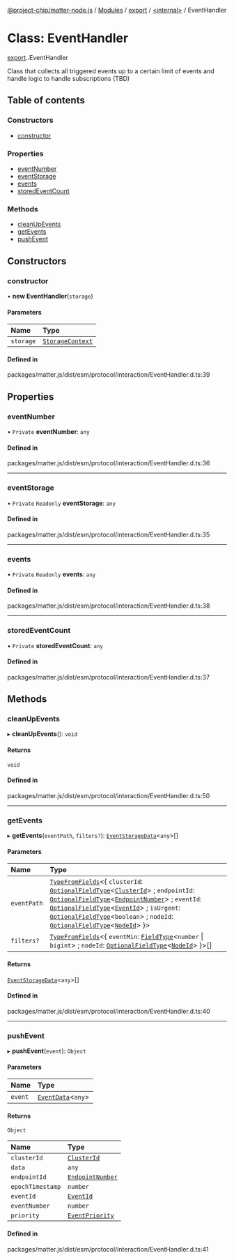 [@project-chip/matter-node.js](../README.md) / [Modules](../modules.md) / [export](../modules/export.md) / [<internal\>](../modules/export._internal_.md) / EventHandler

# Class: EventHandler

[export](../modules/export.md).[<internal>](../modules/export._internal_.md).EventHandler

Class that collects all triggered events up to a certain limit of events and handle logic
to handle subscriptions (TBD)

## Table of contents

### Constructors

- [constructor](export._internal_.EventHandler.md#constructor)

### Properties

- [eventNumber](export._internal_.EventHandler.md#eventnumber)
- [eventStorage](export._internal_.EventHandler.md#eventstorage)
- [events](export._internal_.EventHandler.md#events)
- [storedEventCount](export._internal_.EventHandler.md#storedeventcount)

### Methods

- [cleanUpEvents](export._internal_.EventHandler.md#cleanupevents)
- [getEvents](export._internal_.EventHandler.md#getevents)
- [pushEvent](export._internal_.EventHandler.md#pushevent)

## Constructors

### constructor

• **new EventHandler**(`storage`)

#### Parameters

| Name | Type |
| :------ | :------ |
| `storage` | [`StorageContext`](storage_export.StorageContext.md) |

#### Defined in

packages/matter.js/dist/esm/protocol/interaction/EventHandler.d.ts:39

## Properties

### eventNumber

• `Private` **eventNumber**: `any`

#### Defined in

packages/matter.js/dist/esm/protocol/interaction/EventHandler.d.ts:36

___

### eventStorage

• `Private` `Readonly` **eventStorage**: `any`

#### Defined in

packages/matter.js/dist/esm/protocol/interaction/EventHandler.d.ts:35

___

### events

• `Private` `Readonly` **events**: `any`

#### Defined in

packages/matter.js/dist/esm/protocol/interaction/EventHandler.d.ts:38

___

### storedEventCount

• `Private` **storedEventCount**: `any`

#### Defined in

packages/matter.js/dist/esm/protocol/interaction/EventHandler.d.ts:37

## Methods

### cleanUpEvents

▸ **cleanUpEvents**(): `void`

#### Returns

`void`

#### Defined in

packages/matter.js/dist/esm/protocol/interaction/EventHandler.d.ts:50

___

### getEvents

▸ **getEvents**(`eventPath`, `filters?`): [`EventStorageData`](../interfaces/export._internal_.EventStorageData.md)<`any`\>[]

#### Parameters

| Name | Type |
| :------ | :------ |
| `eventPath` | [`TypeFromFields`](../modules/exports_tlv.md#typefromfields)<{ `clusterId`: [`OptionalFieldType`](../interfaces/exports_tlv.OptionalFieldType.md)<[`ClusterId`](../modules/exports_datatype.md#clusterid)\> ; `endpointId`: [`OptionalFieldType`](../interfaces/exports_tlv.OptionalFieldType.md)<[`EndpointNumber`](../modules/exports_datatype.md#endpointnumber)\> ; `eventId`: [`OptionalFieldType`](../interfaces/exports_tlv.OptionalFieldType.md)<[`EventId`](../modules/exports_datatype.md#eventid)\> ; `isUrgent`: [`OptionalFieldType`](../interfaces/exports_tlv.OptionalFieldType.md)<`boolean`\> ; `nodeId`: [`OptionalFieldType`](../interfaces/exports_tlv.OptionalFieldType.md)<[`NodeId`](../modules/exports_datatype.md#nodeid)\>  }\> |
| `filters?` | [`TypeFromFields`](../modules/exports_tlv.md#typefromfields)<{ `eventMin`: [`FieldType`](../interfaces/exports_tlv.FieldType.md)<`number` \| `bigint`\> ; `nodeId`: [`OptionalFieldType`](../interfaces/exports_tlv.OptionalFieldType.md)<[`NodeId`](../modules/exports_datatype.md#nodeid)\>  }\>[] |

#### Returns

[`EventStorageData`](../interfaces/export._internal_.EventStorageData.md)<`any`\>[]

#### Defined in

packages/matter.js/dist/esm/protocol/interaction/EventHandler.d.ts:40

___

### pushEvent

▸ **pushEvent**(`event`): `Object`

#### Parameters

| Name | Type |
| :------ | :------ |
| `event` | [`EventData`](../interfaces/export._internal_.EventData.md)<`any`\> |

#### Returns

`Object`

| Name | Type |
| :------ | :------ |
| `clusterId` | [`ClusterId`](../modules/exports_datatype.md#clusterid) |
| `data` | `any` |
| `endpointId` | [`EndpointNumber`](../modules/exports_datatype.md#endpointnumber) |
| `epochTimestamp` | `number` |
| `eventId` | [`EventId`](../modules/exports_datatype.md#eventid) |
| `eventNumber` | `number` |
| `priority` | [`EventPriority`](../enums/exports_cluster.EventPriority.md) |

#### Defined in

packages/matter.js/dist/esm/protocol/interaction/EventHandler.d.ts:41
